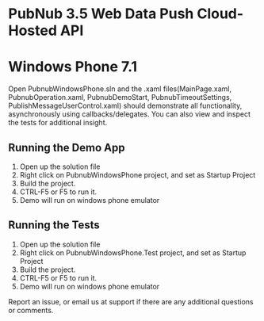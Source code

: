 # PubNub 3.5 Web Data Push Cloud-Hosted API
# Windows Phone 7.1

Open PubnubWindowsPhone.sln and the .xaml files(MainPage.xaml, PubnubOperation.xaml, PubnubDemoStart, PubnubTimeoutSettings, PublishMessageUserControl.xaml) should demonstrate all functionality, asynchronously using callbacks/delegates. You can also view and inspect the tests for additional insight.

## Running the Demo App

1. Open up the solution file
2. Right click on PubnubWindowsPhone project, and set as Startup Project
3. Build the project.
4. CTRL-F5 or F5 to run it.
5. Demo will run on windows phone emulator

## Running the Tests

1. Open up the solution file
2. Right click on PubnubWindowsPhone.Test project, and set as Startup Project
3. Build the project.
4. CTRL-F5 or F5 to run it.
5. Demo will run on windows phone emulator


Report an issue, or email us at support if there are any additional questions or comments.